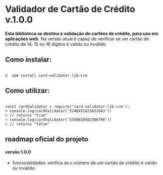 # Validador de Cartão de Crédito v.1.0.0

**Esta biblioteca se destina à validação de cartões de crédito, para uso em aplicações web.**
Na versão atual é capaz de verificar se um cartão de crédito de 14, 15 ou 16 dígitos é valido ou inválido.

## Como instalar:

```shell

$  npm install card-validator-lib-crm

```

## Como utilizar:

```node

const cardValidator = require('card-validator-lib-crm');
> console.log(cardValidator('5240451823631043'))
> // returns "true"
> console.log(cardValidator('5350810502386790'))
> // returns "false"

```

## roadmap oficial do projeto


#### versão 1.0.0 
- funcionalidades: verifica se o número de um cartão de crédito é valido ou inválido.
